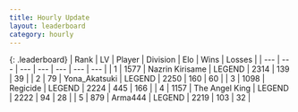 ```yaml
---
title: Hourly Update
layout: leaderboard
category: hourly
---
```


{: .leaderboard}
| Rank | LV | Player | Division | Elo | Wins | Losses |
| --- | --- | --- | --- | --- | --- | --- |
| <span data-change="0">1</span> | 1577 | <span title="ID: 315148">Nazrin Kirisame</span> | LEGEND | <span data-change="0">2314</span> | <span data-change="0">139</span> | <span data-change="0">39</span> |
| <span data-change="0">2</span> | 79 | <span title="ID: 639135">Yona_Akatsuki</span> | LEGEND | <span data-change="8">2250</span> | <span data-change="1">160</span> | <span data-change="0">60</span> |
| <span data-change="0">3</span> | 1098 | <span title="ID: 353063">Regicide</span> | LEGEND | <span data-change="0">2224</span> | <span data-change="0">445</span> | <span data-change="0">166</span> |
| <span data-change="0">4</span> | 1157 | <span title="ID: 547162">The Angel King</span> | LEGEND | <span data-change="0">2222</span> | <span data-change="0">94</span> | <span data-change="0">28</span> |
| <span data-change="0">5</span> | 879 | <span title="ID: 1034">Arma444</span> | LEGEND | <span data-change="0">2219</span> | <span data-change="0">103</span> | <span data-change="0">32</span> |
